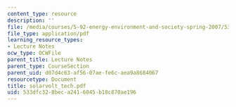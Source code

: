 ```yaml
---
content_type: resource
description: ''
file: /media/courses/5-92-energy-environment-and-society-spring-2007/533dfc328beca2416045b18c870ae196_solarvolt_tech.pdf
file_type: application/pdf
learning_resource_types:
- Lecture Notes
ocw_type: OCWFile
parent_title: Lecture Notes
parent_type: CourseSection
parent_uid: d07d4c63-af56-07ae-fe6c-aea9a8684067
resourcetype: Document
title: solarvolt_tech.pdf
uid: 533dfc32-8bec-a241-6045-b18c870ae196
---
```

